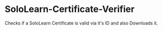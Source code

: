 # SoloLearn-Certificate-Verifier
Checks if a SoloLearn Certificate is valid via it's ID and also Downloads it.
